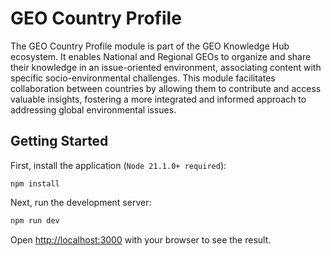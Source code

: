 # GEO Country Profile

The GEO Country Profile module is part of the GEO Knowledge Hub ecosystem. It enables National and Regional GEOs to organize and share their knowledge in an issue-oriented environment, associating content with specific socio-environmental challenges. This module facilitates collaboration between countries by allowing them to contribute and access valuable insights, fostering a more integrated and informed approach to addressing global environmental issues.

## Getting Started

First, install the application (`Node 21.1.0+ required`):

```shell
npm install
```

Next, run the development server:

```bash
npm run dev
```

Open [http://localhost:3000](http://localhost:3000) with your browser to see the result.
